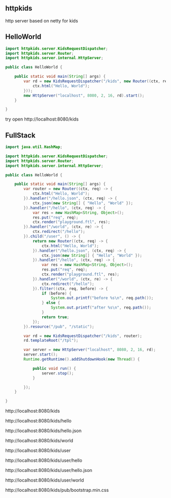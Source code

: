 httpkids
--
http server based on netty for kids

HelloWorld
--
```java
import httpkids.server.KidsRequestDispatcher;
import httpkids.server.Router;
import httpkids.server.internal.HttpServer;

public class HelloWorld {

    public static void main(String[] args) {
        var rd = new KidsRequestDispatcher("/kids", new Router((ctx, req) -> {
            ctx.html("Hello, World");
        }));
        new HttpServer("localhost", 8080, 2, 16, rd).start();
    }

}
```

try open http://localhost:8080/kids

FullStack
--
```java
import java.util.HashMap;

import httpkids.server.KidsRequestDispatcher;
import httpkids.server.Router;
import httpkids.server.internal.HttpServer;

public class HelloWorld {

    public static void main(String[] args) {
        var router = new Router((ctx, req) -> {
            ctx.html("Hello, World");
        }).handler("/hello.json", (ctx, req) -> {
            ctx.json(new String[] { "Hello", "World" });
        }).handler("/hello", (ctx, req) -> {
            var res = new HashMap<String, Object>();
            res.put("req", req);
            ctx.render("playground.ftl", res);
        }).handler("/world", (ctx, re) -> {
            ctx.redirect("/hello");
        }).child("/user", () -> {
            return new Router((ctx, req) -> {
                ctx.html("Hello, World");
            }).handler("/hello.json", (ctx, req) -> {
                ctx.json(new String[] { "Hello", "World" });
            }).handler("/hello", (ctx, req) -> {
                var res = new HashMap<String, Object>();
                res.put("req", req);
                ctx.render("playground.ftl", res);
            }).handler("/world", (ctx, re) -> {
                ctx.redirect("/hello");
            }).filter((ctx, req, before) -> {
                if (before) {
                    System.out.printf("before %s\n", req.path());
                } else {
                    System.out.printf("after %s\n", req.path());
                }
                return true;
            });
        }).resource("/pub", "/static");

        var rd = new KidsRequestDispatcher("/kids", router);
        rd.templateRoot("/tpl");

        var server = new HttpServer("localhost", 8080, 2, 16, rd);
        server.start();
        Runtime.getRuntime().addShutdownHook(new Thread() {

            public void run() {
                server.stop();
            }

        });
    }

}
```

http://localhost:8080/kids

http://localhost:8080/kids/hello

http://localhost:8080/kids/hello.json

http://localhost:8080/kids/world

http://localhost:8080/kids/user

http://localhost:8080/kids/user/hello

http://localhost:8080/kids/user/hello.json

http://localhost:8080/kids/user/world

http://localhost:8080/kids/pub/bootstrap.min.css
